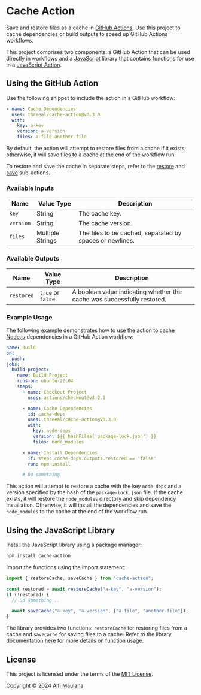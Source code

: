 # Cache Action

Save and restore files as a cache in [GitHub Actions](https://github.com/features/actions). Use this project to cache dependencies or build outputs to speed up GitHub Actions workflows.

This project comprises two components: a GitHub Action that can be used directly in workflows and a [JavaScript](https://developer.mozilla.org/en-US/docs/Web/JavaScript) library that contains functions for use in a [JavaScript Action](https://docs.github.com/en/actions/sharing-automations/creating-actions/creating-a-javascript-action).

## Using the GitHub Action

Use the following snippet to include the action in a GitHub workflow:

```yaml
- name: Cache Dependencies
  uses: threeal/cache-action@v0.3.0
  with:
    key: a-key
    version: a-version
    files: a-file another-file
```

By default, the action will attempt to restore files from a cache if it exists; otherwise, it will save files to a cache at the end of the workflow run.

To restore and save the cache in separate steps, refer to the [restore](https://github.com/threeal/cache-action/tree/v0.3.0/restore) and [save](https://github.com/threeal/cache-action/tree/v0.3.0/save) sub-actions.

### Available Inputs

| Name      | Value Type       | Description                                              |
| --------- | ---------------- | -------------------------------------------------------- |
| `key`     | String           | The cache key.                                           |
| `version` | String           | The cache version.                                       |
| `files`   | Multiple Strings | The files to be cached, separated by spaces or newlines. |

### Available Outputs

| Name       | Value Type        | Description                                                             |
| ---------- | ----------------- | ----------------------------------------------------------------------- |
| `restored` | `true` or `false` | A boolean value indicating whether the cache was successfully restored. |

### Example Usage

The following example demonstrates how to use the action to cache [Node.js](https://nodejs.org/) dependencies in a GitHub Action workflow:

```yaml
name: Build
on:
  push:
jobs:
  build-project:
    name: Build Project
    runs-on: ubuntu-22.04
    steps:
      - name: Checkout Project
        uses: actions/checkout@v4.2.1

      - name: Cache Dependencies
        id: cache-deps
        uses: threeal/cache-action@v0.3.0
        with:
          key: node-deps
          version: ${{ hashFiles('package-lock.json') }}
          files: node_modules

      - name: Install Dependencies
        if: steps.cache-deps.outputs.restored == 'false'
        run: npm install

      # Do something
```

This action will attempt to restore a cache with the key `node-deps` and a version specified by the hash of the `package-lock.json` file. If the cache exists, it will restore the `node_modules` directory and skip dependency installation. Otherwise, it will install the dependencies and save the `node_modules` to the cache at the end of the workflow run.

## Using the JavaScript Library

Install the JavaScript library using a package manager:

```bash
npm install cache-action
```

Import the functions using the import statement:

```js
import { restoreCache, saveCache } from "cache-action";

const restored = await restoreCache("a-key", "a-version");
if (!restored) {
  // Do something...

  await saveCache("a-key", "a-version", ["a-file", "another-file"]);
}
```

The library provides two functions: `restoreCache` for restoring files from a cache and `saveCache` for saving files to a cache. Refer to the library documentation [here](https://threeal.github.io/cache-action/modules.html) for more details on function usage.

## License

This project is licensed under the terms of the [MIT License](./LICENSE).

Copyright © 2024 [Alfi Maulana](https://github.com/threeal)
